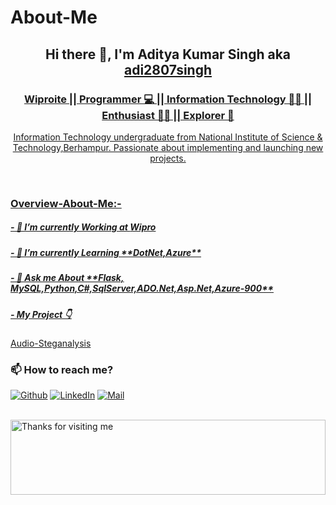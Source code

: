 # About-Me
<h2 align="center">Hi there 👋, I'm Aditya Kumar Singh aka <a href="https://adi2807singh.github.io" target="_blank">adi2807singh</h2>
<h3 align="center">Wiproite || Programmer 💻 || Information Technology 👨‍🎓  || Enthusiast 🧑‍💻 || Explorer 🔎</h3>


<p align="center">Information Technology undergraduate from National Institute of Science & Technology,Berhampur. Passionate about implementing and launching new projects.</p>


<br>

### Overview-About-Me:-

<h5>- 💼 I’m currently Working at <strong>Wipro</strong></h5>

<h5>- 🌱 I’m currently Learning **DotNet,Azure**</h5>

<h5>- 💬 Ask me About **Flask, MySQL,Python,C#,SqlServer,ADO.Net,Asp.Net,Azure-900**</h5>
  
<h5>- My Project 👇</h5><a href="https://github.com/adi2807singh/Audio-Steganalysis.git" target="_blank">Audio-Steganalysis</a>


### 📫 How to reach me?

<p><a href="https://github.com/adi2807singh" target="_blank"><img alt="Github" src="https://img.shields.io/badge/GitHub-%2312100E.svg?&style=for-the-badge&logo=Github&logoColor=white" /></a> <a href="https://www.linkedin.com/in/aditya-singh-8857131bb/" target="_blank"><img alt="LinkedIn" src="https://img.shields.io/badge/linkedin-%230077B5.svg?&style=for-the-badge&logo=linkedin&logoColor=white" /></a> <a href="mailto:adi2807singh@gmail.com"><img alt="Mail" src="https://img.shields.io/badge/mail-%2312100E.svg?&style=for-the-badge&logo=Mail&logoColor=white" /></a>
</p>


<br>

<img height="120" alt="Thanks for visiting me" width="100%" src="https://raw.githubusercontent.com/BrunnerLivio/brunnerlivio/master/images/marquee.svg" />
